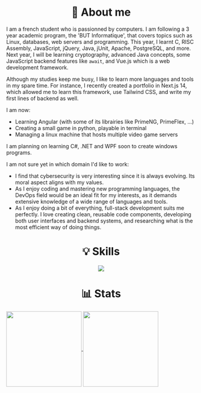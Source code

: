 <h1 align="center">
    👋 About me
</h1>

I am a french student who is passionned by computers. I am following a 3 year academic program, the 'BUT Informatique', that covers topics such as Linux, databases, web servers and programming. This year, I learnt C, RISC Assembly, JavaScript, jQuery, Java, jUnit, Apache, PostgreSQL, and more. Next year, I will be learning cryptography, advanced Java concepts, some JavaScript backend features like <code>await</code>, and Vue.js which is a web development framework.

Although my studies keep me busy, I like to learn more languages and tools in my spare time. For instance, I recently created a portfolio in Next.js 14, which allowed me to learn this framework, use Tailwind CSS, and write my first lines of backend as well.

I am now:
<ul>
    <li>Learning Angular (with some of its librairies like PrimeNG, PrimeFlex, ...)</li>
    <li>Creating a small game in python, playable in terminal</li>
    <li>Managing a linux machine that hosts multiple video game servers</li>
</ul>

I am planning on learning C#, .NET and WPF soon to create windows programs.

I am not sure yet in which domain I'd like to work:
<ul>
    <li>
        I find that cybersecurity is very interesting since it is always evolving. Its moral aspect aligns with my values.
    </li>
    <li>
        As I enjoy coding and mastering new programming languages, the DevOps field would be an ideal fit for my interests, as it demands extensive knowledge of a wide range of languages and tools.
    </li>
    <li>
        As I enjoy doing a bit of everything, full-stack development suits me perfectly. I love creating clean, reusable code components, developing both user interfaces and backend systems, and researching what is the most efficient way of doing things.
    </li>
</ul>

<h1 align="center">
    💡 Skills
</h1>

<p align="center">
    <img src="https://skillicons.dev/icons?i=py,java,jquery,c,postgres,html,css,tailwind,nextjs,js,ts,git,linux,bash,arch,ubuntu&perline=8" />
</p>

<h1 align="center">
    📊 Stats
</h1>

<a href="https://github.com/msamatdev/github-readme-stats">
  <img height=200 align="center" src="https://github-readme-stats.vercel.app/api?username=msamatdev&show_icons=true&theme=transparent&card_width=360" />
</a>
<a href="https://github.com/msamatdev/github-readme-stats">
  <img height=200 align="center" src="https://github-readme-stats-zeta-topaz-82.vercel.app/api/top-langs?username=msamatdev&layout=compact&langs_count=8&card_width=340&theme=transparent" />
</a>